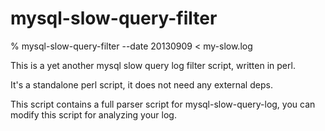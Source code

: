 mysql-slow-query-filter
=======================

  % mysql-slow-query-filter --date 20130909 < my-slow.log

This is a yet another mysql slow query log filter script, written in perl.

It's a standalone perl script, it does not need any external deps.

This script contains a full parser script for mysql-slow-query-log, you can modify this script for analyzing your log.
